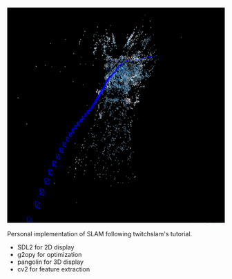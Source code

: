 <p>
	<img src="videos/vslam1.png" width="800" height="500" />
</p>

Personal implementation of SLAM following twitchslam's tutorial.

- SDL2 for 2D display
- g2opy for optimization
- pangolin for 3D display
- cv2 for feature extraction


